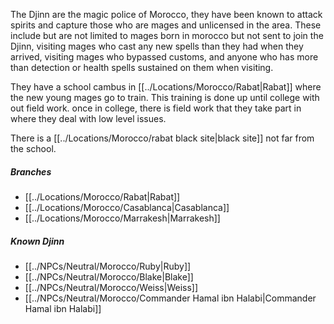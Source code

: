 The Djinn are the magic police of Morocco, they have been known to attack spirits and capture those who are mages and unlicensed in the area. These include but are not limited to mages born in morocco but not sent to join the Djinn, visiting mages who cast any new spells than they had when they arrived, visiting mages who bypassed customs, and anyone who has more than detection or health spells sustained on them when visiting.

They have a school cambus in [[../Locations/Morocco/Rabat|Rabat]] where the new young mages go to train. This training is done up until college with out field work. once in college, there is field work that they take part in where they deal with low level issues.

There is a [[../Locations/Morocco/rabat black site|black site]] not far from the school.

##### Branches
- [[../Locations/Morocco/Rabat|Rabat]]
- [[../Locations/Morocco/Casablanca|Casablanca]]
- [[../Locations/Morocco/Marrakesh|Marrakesh]]

##### Known Djinn
- [[../NPCs/Neutral/Morocco/Ruby|Ruby]]
- [[../NPCs/Neutral/Morocco/Blake|Blake]]
- [[../NPCs/Neutral/Morocco/Weiss|Weiss]]
- [[../NPCs/Neutral/Morocco/Commander Hamal ibn Halabi|Commander Hamal ibn Halabi]]